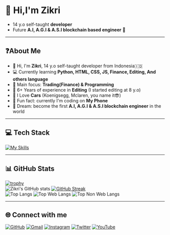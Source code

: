 # 👋 Hi,I'm Zikri

- 14 y.o self-taught **developer**
- Future **A.I, A.G.I & A.S.I blockchain based engineer** 🚀

---

## ❓About Me

- 👋 Hi, I'm **Zikri**, 14 y.o self-taught developer from Indonesia🇮🇩
- 💻 Currently learning **Python, HTML, CSS, JS, Finance, Editing, And others language**
- 🎯 Main focus: **Trading(Finance) & Programming**
- 🎨 6+ Years of experience in **Editing** (I started editing at 8 y.o)
- 🚗 I Love **Cars** (Koenigsegg, Mclaren, you name it😎)
- 📱 Fun fact: currently I'm coding on **My Phone**
- 🌌 Dream: become the first **A.I, A.G.I & A.S.I blockchain engineer** in the world

---

## 💻 Tech Stack

[![My Skills](https://skillicons.dev/icons?i=python,html,css,js&theme=light)](https://skillicons.dev)

---

## 📊 GitHub Stats

[![trophy](https://github-profile-trophy.vercel.app/?username=Zikri-Li&theme=catppuccin&no-frame=true&no-bg=true&margin-w=4)](https://github.com/ryo-ma/github-profile-trophy)  
![Zikri's GitHub stats](https://github-readme-stats.vercel.app/api?username=Zikri-Li&show_icons=true&theme=catppuccin_mocha)
[![GitHub Streak](https://streak-stats.demolab.com?user=Zikri-Li&theme=catppuccin-mocha&hide_border=true)](https://git.io/streak-stats)  
![Top Langs](https://github-readme-stats.vercel.app/api/top-langs/?username=Zikri-Li&layout=compact&theme=catppuccin_mocha)
![Top Web Langs](https://github-readme-stats.vercel.app/api/top-langs/?username=Zikri-Li&layout=compact&langs_count=8&hide=python&theme=catppuccin_mocha)
![Top Non Web Langs](https://github-readme-stats.vercel.app/api/top-langs/?username=Zikri-Li&layout=compact&langs_count=8&hide=html,css,js&theme=catppuccin_mocha)

---

## 🌐 Connect with me

[![GitHub](https://img.shields.io/badge/GitHub-000?style=for-the-badge&logo=github&logoColor=white)](https://github.com/Zikri-Li)
[![Gmail](https://img.shields.io/badge/Email-D14836?style=for-the-badge&logo=gmail&logoColor=white)](mailto:zikri.codes@gmail.com)
[![Instagram](https://img.shields.io/badge/Instagram-E4405F?style=for-the-badge&logo=instagram&logoColor=white)](https://instagram.com/zikriwannabeeditor)
[![Twitter](https://img.shields.io/badge/Twitter-000?style=for-the-badge&logo=x&logoColor=white)](https://x.com/zikridev)
[![YouTube](https://img.shields.io/badge/YouTube-FF0000?style=for-the-badge&logo=youtube&logoColor=white)](https://youtube.com/@zikrinothuman)
